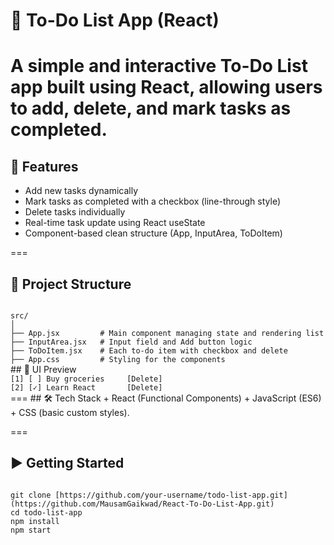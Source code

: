 # 📝 To-Do List App (React)
A simple and interactive To-Do List app built using React, allowing users to add, delete, and mark tasks as completed.
===
## 🚀 Features
* Add new tasks dynamically
* Mark tasks as completed with a checkbox (line-through style)
* Delete tasks individually
* Real-time task update using React useState
* Component-based clean structure (App, InputArea, ToDoItem)

===
## 📁 Project Structure
<code>
src/
│
├── App.jsx         # Main component managing state and rendering list
├── InputArea.jsx   # Input field and Add button logic
├── ToDoItem.jsx    # Each to-do item with checkbox and delete
├── App.css         # Styling for the components
</code>
## 📸 UI Preview
<code>
[1] [ ] Buy groceries     [Delete]
[2] [✓] Learn React       [Delete]
</code>
===
## 🛠️ Tech Stack
+ React (Functional Components)
+ JavaScript (ES6)
+ CSS (basic custom styles).

===
## ▶️ Getting Started
<code>
git clone [https://github.com/your-username/todo-list-app.git](https://github.com/MausamGaikwad/React-To-Do-List-App.git)
cd todo-list-app
npm install
npm start
</code>
